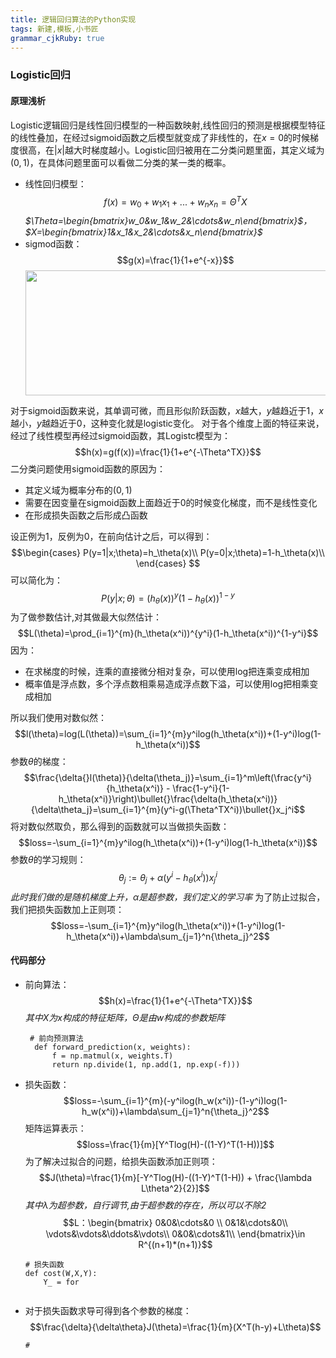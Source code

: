 ```yaml
---
title: 逻辑回归算法的Python实现
tags: 新建,模板,小书匠
grammar_cjkRuby: true
---
```



### Logistic回归
#### 原理浅析
Logistic逻辑回归是线性回归模型的一种函数映射,线性回归的预测是根据模型特征的线性叠加，在经过sigmoid函数之后模型就变成了非线性的，在$x=0$的时候梯度很高，在$|x|$越大时梯度越小。Logistic回归被用在二分类问题里面，其定义域为$(0,1)$，在具体问题里面可以看做二分类的某一类的概率。
* 线性回归模型：
  $$f(x)=w_0 + w_1x_1+...+w_nx_n=\Theta^T{X}$$
  *$\Theta=\begin{bmatrix}w_0&w_1&w_2&\cdots&w_n\end{bmatrix}$，$X=\begin{bmatrix}1&x_1&x_2&\cdots&x_n\end{bmatrix}$*
* sigmod函数：
  $$g(x)=\frac{1}{1+e^{-x}}$$
  <center><img src="https://img-blog.csdnimg.cn/20181213135910774.jpg" height="200" width="500" /></center>
对于sigmoid函数来说，其单调可微，而且形似阶跃函数，$x$越大，$y$越趋近于1，$x$越小，$y$越趋近于0，这种变化就是logistic变化。
对于各个维度上面的特征来说，经过了线性模型再经过sigmoid函数，其Logistc模型为：
$$h(x)=g(f(x))=\frac{1}{1+e^{-\Theta^TX}}$$
二分类问题使用sigmoid函数的原因为：
 * 其定义域为概率分布的$(0,1)$
 * 需要在因变量在sigmoid函数上面趋近于0的时候变化梯度，而不是线性变化
 * 在形成损失函数之后形成凸函数

设正例为1，反例为0，在前向估计之后，可以得到：
$$\begin{cases}
P(y=1|x;\theta)=h_\theta(x)\\
P(y=0|x;\theta)=1-h_\theta(x)\\
\end{cases}
$$
可以简化为：
$$P(y|x;\theta)=(h_\theta(x))^y(1-h_\theta(x))^{1-y}$$
为了做参数估计,对其做最大似然估计：
$$L(\theta)=\prod_{i=1}^{m}(h_\theta(x^i))^{y^i}(1-h_\theta(x^i))^{1-y^i}$$
因为：
* 在求梯度的时候，连乘的直接微分相对复杂，可以使用log把连乘变成相加
* 概率值是浮点数，多个浮点数相乘易造成浮点数下溢，可以使用log把相乘变成相加

所以我们使用对数似然：
$$l(\theta)=log(L(\theta))=\sum_{i=1}^{m}y^ilog(h_\theta(x^i))+(1-y^i)log(1-h_\theta(x^i))$$
参数$\theta$的梯度：
$$\frac{\delta{}l(\theta)}{\delta(\theta_j)}=\sum_{i=1}^m\left(\frac{y^i}{h_\theta(x^i)} - \frac{1-y^i}{1-h_\theta(x^i)}\right)\bullet{}\frac{\delta(h_\theta(x^i))}{\delta\theta_j}=\sum_{i=1}^{m}(y^i-g(\Theta^TX^i))\bullet{}x_j^i$$
将对数似然取负，那么得到的函数就可以当做损失函数：
$$loss=-\sum_{i=1}^{m}y^ilog(h_\theta(x^i))+(1-y^i)log(1-h_\theta(x^i))$$
参数$\theta$的学习规则：
$$\theta_j:=\theta_j+\alpha(y^i-h_\theta(x^i))x_j^i$$
*此时我们做的是随机梯度上升，$\alpha$是超参数，我们定义的学习率*
为了防止过拟合，我们把损失函数加上正则项：
$$loss=-\sum_{i=1}^{m}y^ilog(h_\theta(x^i))+(1-y^i)log(1-h_\theta(x^i))+\lambda\sum_{j=1}^n{\theta_j}^2$$




#### 代码部分
* 前向算法：
  $$h(x)=\frac{1}{1+e^{-\Theta^TX}}$$
  *其中$X$为$x$构成的特征矩阵，$\Theta$是由$w$构成的参数矩阵*
  ```Python?linenums&fancy=0
   # 前向预测算法
	def forward_prediction(x, weights):
		f = np.matmul(x, weights.T)
		return np.divide(1, np.add(1, np.exp(-f)))
  ```
* 损失函数：
  $$loss=-\sum_{i=1}^{m}(-y^ilog(h_w(x^i))-(1-y^i)log(1-h_w(x^i))+\lambda\sum_{j=1}^n{\theta_j}^2$$
  矩阵运算表示：
  $$loss=\frac{1}{m}[Y^Tlog(H)-((1-Y)^T(1-H))]$$
  为了解决过拟合的问题，给损失函数添加正则项：
  $$J(\theta)=\frac{1}{m}[-Y^Tlog(H)-((1-Y)^T(1-H)) + \frac{\lambda L\theta^2}{2}]$$
  *其中$\lambda$为超参数，自行调节,由于超参数的存在，所以可以不除2*
  $$L：\begin{bmatrix}
  0&0&\cdots&0 \\
  0&1&\cdots&0\\
  \vdots&\vdots&\ddots&\vdots\\
  0&0&\cdots&1\\
  \end{bmatrix}\in R^{(n+1)*(n+1)}$$
  ```Python?linenums&fancy=0
  # 损失函数
  def cost(W,X,Y):
      Y_ = for
      
  ```
* 对于损失函数求导可得到各个参数的梯度：
  $$\frac{\delta}{\delta\theta}J(\theta)=\frac{1}{m}(X^T(h-y)+L\theta)$$
  ```Python?linenums&fancy=0
  #
  ```